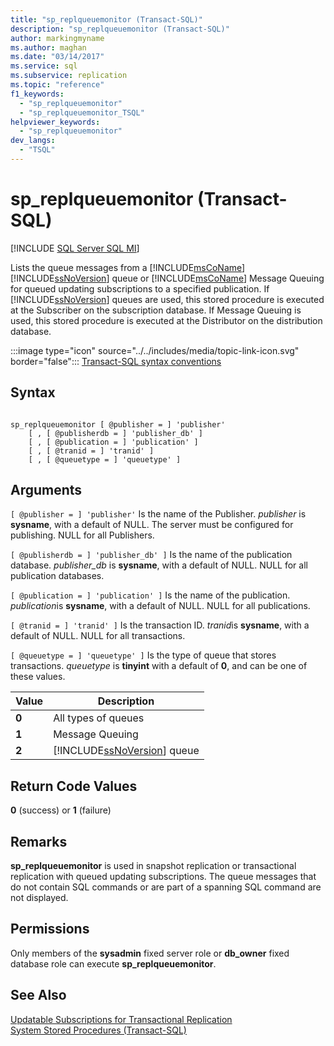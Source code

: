 ```yaml
---
title: "sp_replqueuemonitor (Transact-SQL)"
description: "sp_replqueuemonitor (Transact-SQL)"
author: markingmyname
ms.author: maghan
ms.date: "03/14/2017"
ms.service: sql
ms.subservice: replication
ms.topic: "reference"
f1_keywords:
  - "sp_replqueuemonitor"
  - "sp_replqueuemonitor_TSQL"
helpviewer_keywords:
  - "sp_replqueuemonitor"
dev_langs:
  - "TSQL"
---
```

# sp_replqueuemonitor (Transact-SQL)
[!INCLUDE [SQL Server SQL MI](../../includes/applies-to-version/sql-asdbmi.md)]

  Lists the queue messages from a [!INCLUDE[msCoName](../../includes/msconame-md.md)] [!INCLUDE[ssNoVersion](../../includes/ssnoversion-md.md)] queue or [!INCLUDE[msCoName](../../includes/msconame-md.md)] Message Queuing for queued updating subscriptions to a specified publication. If [!INCLUDE[ssNoVersion](../../includes/ssnoversion-md.md)] queues are used, this stored procedure is executed at the Subscriber on the subscription database. If Message Queuing is used, this stored procedure is executed at the Distributor on the distribution database.  
  
 :::image type="icon" source="../../includes/media/topic-link-icon.svg" border="false"::: [Transact-SQL syntax conventions](../../t-sql/language-elements/transact-sql-syntax-conventions-transact-sql.md)  
  
## Syntax  
  
```  
  
sp_replqueuemonitor [ @publisher = ] 'publisher'  
    [ , [ @publisherdb = ] 'publisher_db' ]  
    [ , [ @publication = ] 'publication' ]  
    [ , [ @tranid = ] 'tranid' ]  
    [ , [ @queuetype = ] 'queuetype' ]  
```  
  
## Arguments  
`[ @publisher = ] 'publisher'`
 Is the name of the Publisher. *publisher* is **sysname**, with a default of NULL. The server must be configured for publishing. NULL for all Publishers.  
  
`[ @publisherdb = ] 'publisher_db' ]`
 Is the name of the publication database. *publisher_db* is **sysname**, with a default of NULL. NULL for all publication databases.  
  
`[ @publication = ] 'publication' ]`
 Is the name of the publication. *publication*is **sysname**, with a default of NULL. NULL for all publications.  
  
`[ @tranid = ] 'tranid' ]`
 Is the transaction ID. *tranid*is **sysname**, with a default of NULL. NULL for all transactions.  
  
`[ @queuetype = ] 'queuetype' ]`
 Is the type of queue that stores transactions. *queuetype* is **tinyint** with a default of **0**, and can be one of these values.  
  
|Value|Description|  
|-----------|-----------------|  
|**0**|All types of queues|  
|**1**|Message Queuing|  
|**2**|[!INCLUDE[ssNoVersion](../../includes/ssnoversion-md.md)] queue|  
  
## Return Code Values  
 **0** (success) or **1** (failure)  
  
## Remarks  
 **sp_replqueuemonitor** is used in snapshot replication or transactional replication with queued updating subscriptions. The queue messages that do not contain SQL commands or are part of a spanning SQL command are not displayed.  
  
## Permissions  
 Only members of the **sysadmin** fixed server role or **db_owner** fixed database role can execute **sp_replqueuemonitor**.  
  
## See Also  
 [Updatable Subscriptions for Transactional Replication](../../relational-databases/replication/transactional/updatable-subscriptions-for-transactional-replication.md)   
 [System Stored Procedures &#40;Transact-SQL&#41;](../../relational-databases/system-stored-procedures/system-stored-procedures-transact-sql.md)  
  
  
